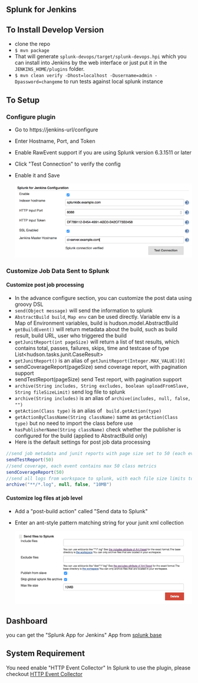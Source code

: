 Splunk for Jenkins
---------

To Install Develop Version
----
 - clone the repo
 - `$ mvn package`
 -  That will generate `splunk-devops/target/splunk-devops.hpi` which you can install into Jenkins by the web interface or just put it in the `JENKINS_HOME/plugins` folder.
 - `$ mvn clean verify -Dhost=localhost -Dusername=admin -Dpassword=changeme`
   to run tests against local splunk instance


To Setup
----
### Configure plugin

 - Go to https://jenkins-url/configure
 - Enter Hostname, Port, and Token
 - Enable RawEvent support if you are using Splunk version 6.3.1511 or later
 - Click "Test Connection" to verify the config
 - Enable it and Save
 
   ![Screenshot](doc/images/splunk_for_jenkins_config_basic.png)

### Customize Job Data Sent to Splunk

#### Customize post job processing

- In the advance configure section, you can customize the post data using groovy DSL
- ``send(Object message)`` will send the information to splunk
- ``AbstractBuild build``, ``Map env`` can be used directly. Variable env is a Map of Environment variables, build is hudson.model.AbstractBuild
- `getBuildEvent()` will return metadata about the build, such as build result, build URL, user who triggered the build
- `getJunitReport(int pageSize)` will return a list of test results, which contains total, passes, failures, skips, time and testcase of type List<hudson.tasks.junit.CaseResult>
- `getJunitReport()` is an alias of `getJunitReport(Integer.MAX_VALUE)[0]`
- sendCoverageReport(pageSize)  send coverage report, with pagination support
- sendTestReport(pageSize)  send Test report, with pagination support
- `archive(String includes, String excludes, boolean uploadFromSlave, String fileSizeLimit)` send log file to splunk
- `archive(String includes)` is an alias of `archive(includes, null, false, "")`
- `getAction(Class type)` is an alias of ` build.getAction(type)`
- `getActionByClassName(String className)` same as `getAction(Class type)` but no need to import the class before use
- `hasPublisherName(String className)` check whether the publisher is configured for the build (applied to AbstractBuild only)
- Here is the default settings for post job data processing

```groovy
//send job metadata and junit reports with page size set to 50 (each event contains max 50 test cases)
sendTestReport(50)
//send coverage, each event contains max 50 class metrics
sendCoverageReport(50)
//send all logs from workspace to splunk, with each file size limits to 10MB
archive("**/*.log", null, false, "10MB")

```

#### Customize log files at job level
- Add a "post-build action" called "Send data to Splunk"
- Enter an ant-style pattern matching string for your junit xml collection

  ![Screenshot](doc/images/splunk_for_jenkins_post_job.png)
 
Dashboard
----

you can get the "Splunk App for Jenkins" App from [splunk base](https://splunkbase.splunk.com/app/3332/)


System Requirement
-----
You need enable "HTTP Event Collector" In Splunk to use the plugin,
please checkout [HTTP Event Collector](http://dev.splunk.com/view/event-collector/SP-CAAAE7G)
